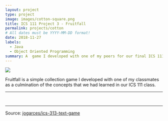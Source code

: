 ```yaml
---
layout: project
type: project
image: images/cotton-square.png
title: ICS 111 Project 3 - Fruitfall
permalink: projects/cotton
# All dates must be YYYY-MM-DD format!
date: 2018-11-27
labels:
  - Java
  - Object Oriented Programming
summary: A  game I developed with one of my peers for our final ICS 111 project.
---
```


<img class="ui image" src="{{ site.baseurl }}/images/cotton-header.png">

Fruitfall is a  simple collection game I developed with one of my classmates as a culmination of the concepts that we had learned in our ICS 111 class. 

<hr>

<pre>

</pre>

<hr>

Source: <a href="https://github.com/jogarces/ics-313-text-game"><i class="large github icon "></i>jogarces/ics-313-text-game</a>

